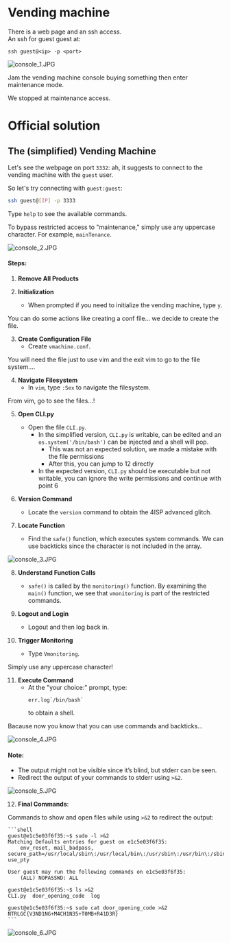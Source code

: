 # Vending machine
There is a web page and an ssh access.  
An ssh for guest guest at:  
``` 
ssh guest@<ip> -p <port>  
```



![console_1.JPG](console_1.JPG)

Jam the vending machine console buying something then enter maintenance mode.

We stopped at maintenance access.

# Official solution
## The (simplified) Vending Machine

Let's see the webpage on port `3332`: ah, it suggests to connect to the vending machine with the `guest` user.

So let's try connecting with `guest:guest`:

```bash
ssh guest@[IP] -p 3333
```


Type `help` to see the available commands.

To bypass restricted access to "maintenance," simply use any uppercase character. For example, `mainTenance`.

![console_2.JPG](console_2.JPG)

#### Steps:

1. **Remove All Products**

2. **Initialization**
   - When prompted if you need to initialize the vending machine, type `y`.

You can do some actions like creating a conf file... we decide to create the file.

3. **Create Configuration File**
   - Create `vmachine.conf`.

You will need the file just to use vim and the exit vim to go to the file system....

4. **Navigate Filesystem**
   - In `vim`, type `:Sex` to navigate the filesystem.

From vim, go to see the files...!


5. **Open CLI.py**
   - Open the file `CLI.py`.
      - In the simplified version, `CLI.py` is writable, can be edited and an `os.system('/bin/bash')` can be injected and a shell will pop.
         - This was not an expected solution, we made a mistake with the file permissions
         - After this, you can jump to 12 directly
      - In the expected version, `CLI.py` should be executable but not writable, you can ignore the write permissions and continue with point 6

6. **Version Command**
   - Locate the `version` command to obtain the 4ISP advanced glitch.

7. **Locate Function**
   - Find the `safe()` function, which executes system commands. We can use backticks since the character is not included in the array.

![console_3.JPG](console_3.JPG)

8. **Understand Function Calls**
   - `safe()` is called by the `monitoring()` function. By examining the `main()` function, we see that `vmonitoring` is part of the restricted commands.



9. **Logout and Login**
   - Logout and then log back in.

10. **Trigger Monitoring**
    - Type `Vmonitoring`.

Simply use any uppercase character!

11. **Execute Command**
    - At the "your choice:" prompt, type:
      ```shell
      err.log`/bin/bash`
      ```
      to obtain a shell.

Bacause now you know that you can use commands and backticks...

![console_4.JPG](console_4.JPG)


#### Note:
- The output might not be visible since it’s blind, but stderr can be seen.
- Redirect the output of your commands to stderr using `>&2`.

![console_5.JPG](console_5.JPG)


12. **Final Commands**:

Commands to show and open files while using `>&2` to redirect the output:

    ```shell
    guest@e1c5e03f6f35:~$ sudo -l >&2
    Matching Defaults entries for guest on e1c5e03f6f35:
        env_reset, mail_badpass, secure_path=/usr/local/sbin\:/usr/local/bin\:/usr/sbin\:/usr/bin\:/sbin\:/bin\:/snap/bin, use_pty

    User guest may run the following commands on e1c5e03f6f35:
        (ALL) NOPASSWD: ALL

    guest@e1c5e03f6f35:~$ ls >&2
    CLI.py  door_opening_code  log

    guest@e1c5e03f6f35:~$ sudo cat door_opening_code >&2
    NTRLGC{V3ND1NG+M4CH1N35+T0MB+R41D3R}
    ```

![console_6.JPG](console_6.JPG)
